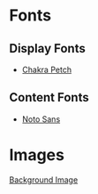 # Fonts

## Display Fonts

- [Chakra Petch](https://fonts.google.com/specimen/Chakra+Petch?classification=Display)

## Content Fonts

- [Noto Sans](https://fonts.google.com/noto/specimen/Noto+Sans)

# Images

[Background Image](https://wwwtyro.github.io/space-scene-2d/?seed=v8&width=1920&height=1080)
